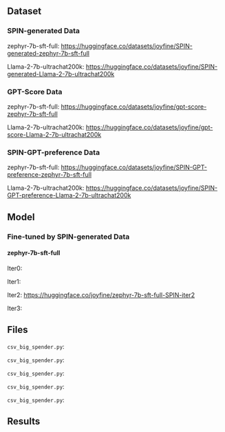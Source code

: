 ## Dataset
### SPIN-generated Data
zephyr-7b-sft-full: https://huggingface.co/datasets/joyfine/SPIN-generated-zephyr-7b-sft-full

Llama-2-7b-ultrachat200k: https://huggingface.co/datasets/joyfine/SPIN-generated-Llama-2-7b-ultrachat200k


### GPT-Score Data
zephyr-7b-sft-full: https://huggingface.co/datasets/joyfine/gpt-score-zephyr-7b-sft-full

Llama-2-7b-ultrachat200k: https://huggingface.co/datasets/joyfine/gpt-score-Llama-2-7b-ultrachat200k

### SPIN-GPT-preference Data
zephyr-7b-sft-full: https://huggingface.co/datasets/joyfine/SPIN-GPT-preference-zephyr-7b-sft-full

Llama-2-7b-ultrachat200k: https://huggingface.co/datasets/joyfine/SPIN-GPT-preference-Llama-2-7b-ultrachat200k


## Model
### Fine-tuned by SPIN-generated Data

#### zephyr-7b-sft-full

Iter0: 

Iter1:

Iter2: https://huggingface.co/joyfine/zephyr-7b-sft-full-SPIN-iter2

Iter3:








## Files
`csv_big_spender.py`: 

`csv_big_spender.py`: 

`csv_big_spender.py`: 

`csv_big_spender.py`: 

`csv_big_spender.py`: 

## Results




